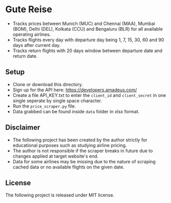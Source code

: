 # Gute Reise

* Tracks prices between Munich (MUC) and Chennai (MAA), Mumbai (BOM), Delhi (DEL), Kolkata (CCU) and Bengaluru (BLR) for all available operating airlines.
* Tracks flights every day with departure day being 1, 7, 15, 30, 60 and 90 days after current day.
* Tracks return flights with 20 days window between departure date and return date.

## Setup

* Clone or download this directory.
* Sign up for the API here: https://developers.amadeus.com/
* Create a file API_KEY.txt to enter the `client_id` and `client_secret` in one single seperate by single space character.
* Run the `price_scraper.py` file.
* Data grabbed can be found inside `data` folder in xlsx format.

## Disclaimer

* The following project has been created by the author strictly for educational purposes such as studying airline pricing.
* The author is not responsible if the scraper breaks in future due to changes applied at target website's end.
* Data for some airlines may be missing due to the nature of scraping cached data or no available flights on the given date.

## License

The following project is released under MIT license.
